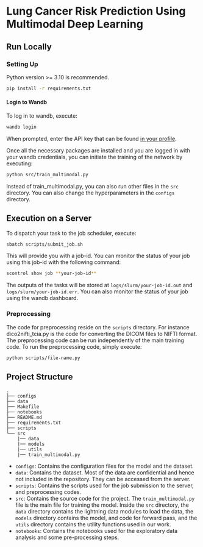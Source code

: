# Lung Cancer Risk Prediction Using Multimodal Deep Learning

## Run Locally

### Setting Up
Python version >= 3.10 is recommended.

```bash
pip install -r requirements.txt
```

#### Login to Wandb
To log in to wandb, execute:

```bash
wandb login
```

When prompted, enter the API key that can be found [in your profile](https://wandb.ai/authorize).


Once all the necessary packages are installed and you are logged in with your wandb credentials, you can initiate the training of the network by executing:

```bash
python src/train_multimodal.py
```

Instead of train_multimodal.py, you can also run other files in the `src` directory. You can also change the hyperparameters in the `configs` directory.

## Execution on a Server
To dispatch your task to the job scheduler, execute:

```bash
sbatch scripts/submit_job.sh
```

This will provide you with a job-id. You can monitor the status of your job using this job-id with the following command:

```bash
scontrol show job **your-job-id**
```

The outputs of the tasks will be stored at `logs/slurm/your-job-id.out` and `logs/slurm/your-job-id.err`. You can also monitor the status of your job using the wandb dashboard.

### Preprocessing
The code for preprocessing reside on the `scripts` directory. For instance dico2nifti_tcia.py is the code for converting the DICOM files to NIFTI format. The preprocessing code can be run independently of the main training code. To run the preprocessing code, simply execute:

```bash
python scripts/file-name.py
```

## Project Structure

```
.
├── configs
├── data
├── Makefile
├── notebooks
├── README.md
├── requirements.txt
├── scripts
└── src
    |── data
    |── models
    |── utils
    |── train_multimodal.py

```

- `configs`: Contains the configuration files for the model and the dataset.
- `data`: Contains the dataset. Most of the data are confidential and hence not included in the repository. They can be accessed from the server.
- `scripts`: Contains the scripts used for the job submission to the server, and preprocessing codes.
- `src`: Contains the source code for the project. The `train_multimodal.py` file is the main file for training the model. Inside the `src` directory, the `data` directory contains the lightning data modules to load the data, the `models` directory contains the model, and code for forward pass, and the `utils` directory contains the utility functions used in our work.
- `notebooks`: Contains the notebooks used for the exploratory data analysis and some pre-processing steps.
